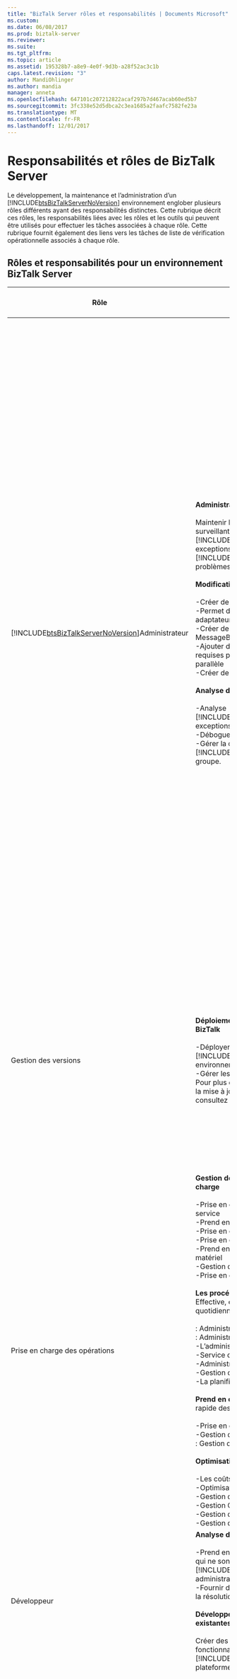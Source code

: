 ```yaml
---
title: "BizTalk Server rôles et responsabilités | Documents Microsoft"
ms.custom: 
ms.date: 06/08/2017
ms.prod: biztalk-server
ms.reviewer: 
ms.suite: 
ms.tgt_pltfrm: 
ms.topic: article
ms.assetid: 195328b7-a8e9-4e0f-9d3b-a28f52ac3c1b
caps.latest.revision: "3"
author: MandiOhlinger
ms.author: mandia
manager: anneta
ms.openlocfilehash: 647101c207212822acaf297b7d467acab60ed5b7
ms.sourcegitcommit: 3fc338e52d5dbca2c3ea1685a2faafc7582fe23a
ms.translationtype: MT
ms.contentlocale: fr-FR
ms.lasthandoff: 12/01/2017
---
```

# <a name="biztalk-server-roles-and-responsibilities"></a>Responsabilités et rôles de BizTalk Server
Le développement, la maintenance et l’administration d’un [!INCLUDE[btsBizTalkServerNoVersion](../includes/btsbiztalkservernoversion-md.md)] environnement englober plusieurs rôles différents ayant des responsabilités distinctes. Cette rubrique décrit ces rôles, les responsabilités liées avec les rôles et les outils qui peuvent être utilisés pour effectuer les tâches associées à chaque rôle. Cette rubrique fournit également des liens vers les tâches de liste de vérification opérationnelle associés à chaque rôle.  
  
## <a name="roles-and-responsibilities-for-a-biztalk-server-environment"></a>Rôles et responsabilités pour un environnement BizTalk Server  
  
|**Rôle**|**Responsabilités**|**Outils**|**Liste de vérification des tâches**|  
|--------------|--------------------------|---------------|------------------------------------|  
|[!INCLUDE[btsBizTalkServerNoVersion](../includes/btsbiztalkservernoversion-md.md)]Administrateur|**Administration**<br /><br /> Maintenir la disponibilité de l’environnement en surveillant [!INCLUDE[btsBizTalkServerNoVersion](../includes/btsbiztalkservernoversion-md.md)] exceptions et la résolution [!INCLUDE[btsBizTalkServerNoVersion](../includes/btsbiztalkservernoversion-md.md)] problèmes spécifiques.<br /><br /> **Modifications de la plateforme**<br /><br /> -Créer de nouveaux hôtes<br />-Permet d’ajouter et configurer des adaptateurs<br />-Créer de nouvelles bases de données MessageBox<br />-Ajouter des serveurs BizTalk supplémentaires requises pour la montée en puissance parallèle<br />-Créer de nouveaux groupes de BizTalk<br /><br /> **Analyse de la plateforme**<br /><br /> -Analyse [!INCLUDE[btsBizTalkServerNoVersion](../includes/btsbiztalkservernoversion-md.md)] exceptions de plateforme<br />-Déboguer les erreurs d’application.<br />-Gérer la charge sur le [!INCLUDE[btsBizTalkServerNoVersion](../includes/btsbiztalkservernoversion-md.md)] groupe.|**[!INCLUDE[btsBizTalkServerNoVersion](../includes/btsbiztalkservernoversion-md.md)]Console d’administration**. la console Administration de [!INCLUDE[btsBizTalkServerNoVersion](../includes/btsbiztalkservernoversion-md.md)] est l'outil de gestion principal de [!INCLUDE[btsBizTalkServerNoVersion](../includes/btsbiztalkservernoversion-md.md)]. Il fournit une interface utilisateur graphique pour effectuer des opérations de déploiement d’une application BizTalk. Par exemple, elle permet de lancer les Assistants Importation, Installation et Exportation, mais aussi d'ajouter des artefacts à une application et d'en supprimer, et d'apporter d'autres modifications à l'application.<br /><br /> **Écriture de scripts et de programmabilité API**. Utilisez Microsoft Windows Management Instrumentation (WMI) ou le modèle d’objet de l’Explorateur BizTalk pour créer et exécuter des scripts qui automatisent les tâches d’administration.<br /><br /> Le modèle objet WMI expose et simplifie les interfaces API d'administration. Toutes ces API présentent sous une certaine forme les opérations suivantes sur tous les objets qu'elles gèrent :<br /><br /> -Créer<br />-Énumérer<br />-Modifier<br />-Supprimer<br /><br /> WMI présente cette fonctionnalité en maintenant une certaine cohérence pour tous les objets WMI.<br /><br /> **Business Activity Monitoring (BAM)**. Analyse BAM (Business Activity) fournit une infrastructure de suivi d’observation qui peut être utilisée pour capturer les métriques de processus opérationnels ou d’entreprise. Métriques sont capturées dans SQL Server, où ils peuvent ensuite être signalées sur l’utilisation d’un mécanisme de création de rapports qui convient le mieux à la situation. BAM utilise un classeur Microsoft Office Excel pour fournir aux utilisateurs la possibilité d’afficher une vue complète en temps réel des processus d’entreprise.<br /><br /> **Suivi des activités et contrôle d’intégrité**. Utilisez le **Hub du groupe** page [!INCLUDE[btsBizTalkServerNoVersion](../includes/btsbiztalkservernoversion-md.md)] Console d’Administration pour effectuer le suivi de l’intégrité de votre [!INCLUDE[btsBizTalkServerNoVersion](../includes/btsbiztalkservernoversion-md.md)] implémentation, identifier les goulots d’étranglement et surveiller le [!INCLUDE[btsBizTalkServerNoVersion](../includes/btsbiztalkservernoversion-md.md)] environnement. Vous pouvez afficher les détails techniques d'une orchestration, d'un pipeline ou d'une instance de message spécifique, et afficher le flux d'un message particulier qui entre dans le système. Les utilisateurs peuvent afficher, surveiller et interroger des données suivies. En outre, ils peuvent créer des vues et des requêtes personnalisées et les enregistrer, à d'autres emplacements, en vue d'une réutilisation ultérieure. Les analystes d'entreprise et les utilisateurs finaux peuvent suivre l'état des processus d'entreprise en consultant les données actives et archivées.|-   [Liste de vérification : Configuration de Windows Server](../technical-guides/checklist-configuring-windows-server.md)<br />-   [Liste de vérification : Configuration d’Internet Information Services](../technical-guides/checklist-configuring-internet-information-services.md)<br />-   [Liste de vérification : Configuration de BizTalk Server](../technical-guides/checklist-configuring-biztalk-server.md)<br />-   [Liste de vérification : Analyse opérationnelle](../technical-guides/checklist-monitoring-operational-readiness.md)|  
|Gestion des versions|**Déploiement et mise à jour des Applications BizTalk**<br /><br /> -Déployer de nouvelles applications dans le [!INCLUDE[btsBizTalkServerNoVersion](../includes/btsbiztalkservernoversion-md.md)] environnement<br />-Gérer les clés de nom fort<br />     Pour plus d’informations sur le déploiement et la mise à jour des applications BizTalk, consultez [gestion des Applications](../technical-guides/managing-applications.md)|**Outil de ligne de commande BTSTask**. BTSTask permet d'effectuer de nombreuses tâches administratives depuis la ligne de commande.|-   [Liste de vérification : Déploiement d’une Application](../technical-guides/checklist-deploying-an-application.md)<br />-   [Liste de vérification : Exportation des liaisons à partir d’une Application vers un autre](../technical-guides/checklist-exporting-bindings-from-one-application-to-another.md)<br />-   [Liste de vérification : Mise à jour d’un Assembly](../technical-guides/checklist-updating-an-assembly.md)<br />-   [Liste de vérification : Mise à jour d’une Application à l’aide du contrôle de version côte à côte](../technical-guides/checklist-updating-an-application-using-side-by-side-versioning.md)|  
|Prise en charge des opérations|**Gestion des modifications de prise en charge**<br /><br /> -Prise en charge de nouvelles solutions de service<br />-Prend en charge les nouvelles technologies<br />-Prise en charge de nouveaux systèmes<br />-Prise en charge des applications<br />-Prend en charge les modifications sur le matériel<br />-Gestion de la configuration prise en charge<br />-Prise en charge la gestion de version<br /><br /> **Les procédures d’exploitation normal** Effective, efficace l’exécution des tâches quotidiennes, notamment les suivantes :<br /><br /> : Administration de la sécurité<br />: Administration du système<br />-L’administration du réseau<br />-Service de surveillance et contrôle<br />-Administration des services Active<br />-Gestion du stockage<br />-La planification des tâches<br /><br /> **Prend en charge les procédures** résolution rapide des problèmes et des recherches.<br /><br /> -Prise en charge de Service desk<br />-Gestion des incidents<br />: Gestion des problèmes<br /><br /> **Optimisation de l’environnement**<br /><br /> -Les coûts de gestion<br />-Optimisation des performances<br />-Gestion des niveaux de Service<br />-Gestion CAPACITE<br />-Gestion de la disponibilité<br />-Gestion du personnel|**[Analyse des performances de l’outil de journaux (PAL)](http://go.microsoft.com/fwlink/?LinkID=98098)**  (http://go.microsoft.com/fwlink/?LinkID=98098). Utilisez cet outil pour analyser les fichiers de journaux de compteurs de performances.<br /><br /> **[Outil de Microsoft BizTalk LoadGen 2007](http://go.microsoft.com/fwlink/?LinkID=59841)**  (http://go.microsoft.com/fwlink/?LinkID=59841). Il s’agit d’un outil de génération de charge pour la simulation de charge de transmission de messages sur [!INCLUDE[btsBizTalkServerNoVersion](../includes/btsbiztalkservernoversion-md.md)]. Vous pouvez l’utiliser pour exécuter des tests de contrainte et de performances par rapport à un déploiement de BizTalk pour [!INCLUDE[btsBizTalkServerNoVersion](../includes/btsbiztalkservernoversion-md.md)] 2004 et versions ultérieures.<br /><br /> **[BizTalk Server 2006 Orchestration Profiler](http://go.microsoft.com/fwlink/?LinkId=102209)**  (http://go.microsoft.com/fwlink/?LinkId=102209). Cela permet d’afficher l’orchestration des données de suivi pour une période de temps ; utile pour déterminer l’emplacement des goulots d’étranglement de performances dans les orchestrations. **Remarque :** utilisation de cet outil n’est pas prise en charge par Microsoft et Microsoft n’apporte aucune garantie quant à l’adéquation de ce programme. L'utilisation de ce programme relève de votre seule responsabilité. **Remarque :** cet outil peut également être utilisé avec BizTalk Server. <br /><br /> **[Outils et utilitaires à utiliser pour la résolution des problèmes](http://go.microsoft.com/fwlink/?LinkID=154416)**  (http://go.microsoft.com/fwlink/?LinkID=154416).|-   [Liste de vérification : Offrant une haute disponibilité avec une tolérance de panne ou l’équilibrage de charge](../technical-guides/checklist-providing-high-availability-with-fault-tolerance-or-load-balancing.md)<br />-   [Liste de vérification : Accroître la disponibilité avec la récupération d’urgence](../technical-guides/checklist-increasing-availability-with-disaster-recovery.md)<br />-   [Exécution de goulot d’étranglement de test et de réglage](../technical-guides/performing-bottleneck-testing-and-tuning.md)<br />-   [Exécution de charge et tests de débit](../technical-guides/performing-load-and-throughput-testing.md)<br />-   [Exécution de tests de disponibilité](../technical-guides/performing-availability-testing.md)|  
|Développeur|**Analyse des applications**<br /><br /> -Prend en charge les exceptions d’application qui ne sont pas résolues par le [!INCLUDE[btsBizTalkServerNoVersion](../includes/btsbiztalkservernoversion-md.md)] administrateur.<br />-Fournir des mises à jour de code source pour la résolution des problèmes.<br /><br /> **Développement d’applications nouvelles et existantes**<br /><br /> Créer des applications et de mise à jour de la fonctionnalité de l’application existante sur le [!INCLUDE[btsBizTalkServerNoVersion](../includes/btsbiztalkservernoversion-md.md)] plateforme.|**Visual Studio** plateforme de développement utilisé pour créer, modifier et déboguer [!INCLUDE[btsBizTalkServerNoVersion](../includes/btsbiztalkservernoversion-md.md)] code source de la solution.<br /><br /> **[Test de l’Application](http://go.microsoft.com/fwlink/?LinkId=159595)**  (http://go.microsoft.com/fwlink/?LinkId=152653). Utile pour les tests unitaires de code de .NET.<br /><br /> **[DebugView pour Windows](http://go.microsoft.com/fwlink/?LinkId=102210)**  (http://go.microsoft.com/fwlink/?LinkId=102210). Outil de surveillance en mode noyau et débogage Win32 localement ou à distance de sortie.|[Réalisation de tests unitaires](../technical-guides/performing-unit-testing.md)|  
|Administrateur de base de données|**Gestion de la base de données**<br /><br /> -Définir l’allocation d’espace de base de données appropriée<br />-L’utilisation de base de données monitor<br />-Paramétrer[!INCLUDE[btsSQLServerNoVersion](../includes/btssqlservernoversion-md.md)]<br />-Configurer la sauvegarde et restauration des travaux pour tous les [!INCLUDE[btsSQLServerNoVersion](../includes/btssqlservernoversion-md.md)] bases de données.<br />-Vérifiez que les scripts de maintenance sont exécutés régulièrement pour les bases de données de suivi et la persistance d’Orchestration.<br />-Fonctionnent avec le spécialiste analyse de tendance pour identifier les seuils appropriés.<br />-Standard complet [!INCLUDE[btsSQLServerNoVersion](../includes/btssqlservernoversion-md.md)] procédures de maintenance.|**SQL Server Profiler** [!INCLUDE[btsSQLServerNoVersion](../includes/btssqlservernoversion-md.md)] profileur peut servir à capturer les instructions Transact-SQL envoyées à [!INCLUDE[btsSQLServerNoVersion](../includes/btssqlservernoversion-md.md)] et [!INCLUDE[btsSQLServerNoVersion](../includes/btssqlservernoversion-md.md)] des jeux de résultats à partir de ces instructions. Étant donné que [!INCLUDE[btsBizTalkServerNoVersion](../includes/btsbiztalkservernoversion-md.md)] est étroitement intégré à [!INCLUDE[btsSQLServerNoVersion](../includes/btssqlservernoversion-md.md)], l’analyse d’un [!INCLUDE[btsSQLServerNoVersion](../includes/btssqlservernoversion-md.md)] trace de profil peut être un outil utile pour analyser les problèmes qui peuvent se produire dans [!INCLUDE[btsBizTalkServerNoVersion](../includes/btsbiztalkservernoversion-md.md)] lors de la lecture et écriture à [!INCLUDE[btsSQLServerNoVersion](../includes/btssqlservernoversion-md.md)] bases de données. Pour plus d’informations sur l’utilisation de [!INCLUDE[btsSQLServerNoVersion](../includes/btssqlservernoversion-md.md)] Profiler, consultez [présentation de SQL Server Profiler](http://go.microsoft.com/fwlink/?LinkId=152656) (http://go.microsoft.com/fwlink/?LinkId=152656).<br /><br /> **SQL Server Management Studio** [!INCLUDE[btsSQLServerNoVersion](../includes/btssqlservernoversion-md.md)] Management Studio peut être utilisé pour exécuter des instructions SQL directement dans [!INCLUDE[btsSQLServerNoVersion](../includes/btssqlservernoversion-md.md)] bases de données. Cette fonctionnalité peut être utile pour interroger le [!INCLUDE[btsBizTalkServerNoVersion](../includes/btsbiztalkservernoversion-md.md)] bases de données ou de mise à jour le [!INCLUDE[btsBizTalkServerNoVersion](../includes/btsbiztalkservernoversion-md.md)] bases de données dans certains scénarios. Pour plus d’informations sur [!INCLUDE[btsSQLServerNoVersion](../includes/btssqlservernoversion-md.md)] Management Studio, consultez [à l’aide de SQL Server Management Studio](http://go.microsoft.com/fwlink/?LinkId=152657) (http://go.microsoft.com/fwlink/?LinkId=152657).|[Liste de contrôle : Configuration de SQL Server](~/technical-guides/checklist-configuring-sql-server.md)|  
  
## <a name="see-also"></a>Voir aussi  
 [Outils de test](~/technical-guides/tools-for-testing.md)   
 [Listes de contrôle de la disponibilité opérationnelle](../technical-guides/operational-readiness-checklists.md)